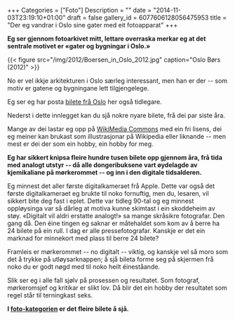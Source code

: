 +++
Categories = ["Foto"]
Description = ""
date = "2014-11-03T23:19:10+01:00"
draft = false
gallery_id = 6077606128056475953
title = "Der eg vandrar i Oslo sine gater med eit fotoapparat"
+++

**Eg ser gjennom fotoarkivet mitt, lettare overraska merkar eg at det sentrale motivet er «gater og bygningar i Oslo.»**

{{< figure src="/img/2012/Boersen_in_Oslo_2012.jpg" caption="Oslo Børs (2012)" >}}

No er vel ikkje arkitekturen i Oslo særleg interessant, men han er der -- som motiv er gatene og bygningane lett tilgjengelege.

Eg ser eg har posta [bilete frå Oslo](/2010/05/29/oslo-2009-i-bilder/) her også tidlegare.


<!--more-->


Nederst i dette innlegget kan du sjå nokre nyare bilete, frå dei par siste åra. 

Mange av dei lastar eg opp på [WikiMedia Commons](https://commons.wikimedia.org/wiki/User:Bep/gallery) med ein fri lisens, dei eg meiner kan brukast som illustrasjonar på Wikipedia eller liknande -- men mest er dei der som ein hobby, ein hobby for meg. 

**Eg har sikkert knipsa fleire hundre tusen bilete opp gjennom åra, frå tida med analogt utstyr -- då alle dongeribuksene vart øydelagde av kjemikaliane på mørkerommet -- og inn i den digitale tidsalderen.**

Eg minnest det aller første digitalkameraet frå Apple. Dette var også det første digitalkameraet eg brukte til noko fornuftig, men du, lesaren, vil sikkert bite deg fast i eplet. Dette var tidleg 90-tal og eg minnest oppløysinga var så dårleg at motiva kunne skimtast i ein skoddeheim av støy.	«Digitalt vil aldri erstatte analogt!» sa mange skråsikre fotografar. Den gang då. Den éine tingen eg saknar er måtehaldet som kom av å berre ha 24 bilete på ein rull. I dag er alle pressefotografar. Kanskje er det ein marknad for minnekort med plass til berre 24 bilete?  

Framleis er mørkerommet -- no digitalt -- viktig, og kanskje vel så moro som det å trykke på utløysarknappen; å sjå bileta forme seg på skjermen frå noko du er godt nøgd med til noko heilt éineståande.

Slik ser eg i alle fall sjølv på prosessen og resultatet. Som fotograf, mørkeromsjef og kritikar er slikt lov. Då blir det ein hobby der resultatet som regel står til terningkast seks.

**I [foto-kategorien](/categories/foto/) er det fleire bilete å sjå.**